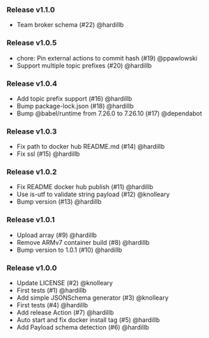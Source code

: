 ### Release v1.1.0

- Team broker schema (#22) @hardillb

### Release v1.0.5

- chore: Pin external actions to commit hash (#19) @ppawlowski
- Support multiple topic prefixes (#20) @hardillb

### Release v1.0.4

- Add topic prefix support (#16) @hardillb 
- Bump package-lock.json (#18) @hardillb
- Bump @babel/runtime from 7.26.0 to 7.26.10 (#17) @dependabot

### Release v1.0.3

- Fix path to docker hub README.md (#14) @hardillb
- Fix ssl (#15) @hardillb

### Release v1.0.2

- Fix README docker hub publish (#11) @hardillb
- Use is-utf to validate string payload (#12) @knolleary
- Bump version (#13) @hardillb

### Release v1.0.1

- Upload array (#9) @hardillb
- Remove ARMv7 container build (#8) @hardillb
- Bump version to 1.0.1 (#10) @hardillb

### Release v1.0.0

- Update LICENSE (#2) @knolleary
- First tests (#1) @hardillb
- Add simple JSONSchema generator (#3) @knolleary
- First tests (#4) @hardillb
- Add release Action (#7) @hardillb
- Auto start and fix docker install tag (#5) @hardillb
- Add Payload schema detection (#6) @hardillb
